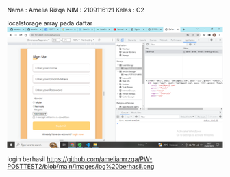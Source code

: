 Nama    : Amelia Rizqa
NIM     : 2109116121
Kelas   : C2

localstorage array pada daftar 
<img src="images/localstr.png">

login berhasil
https://github.com/amelianrrzqa/PW-POSTTEST2/blob/main/images/log%20berhasil.png
